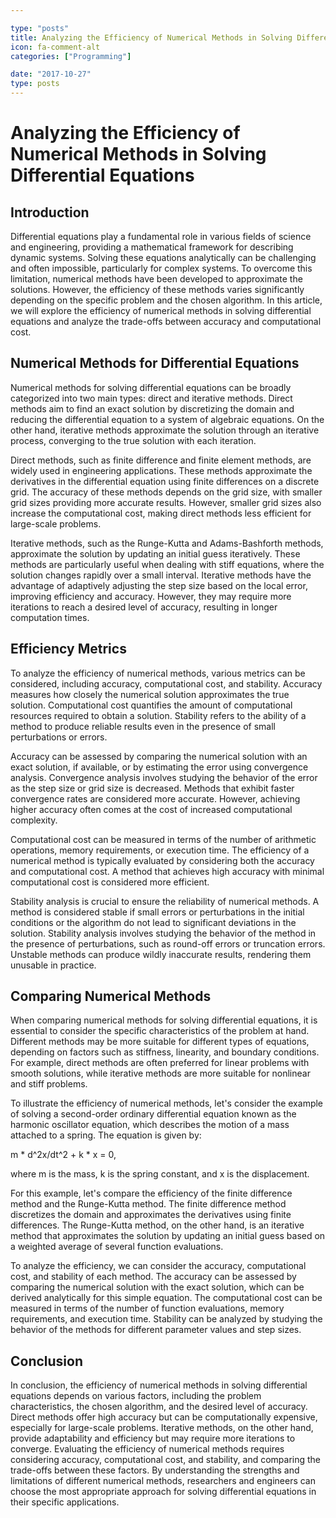 ```yaml
---

type: "posts"
title: Analyzing the Efficiency of Numerical Methods in Solving Differential Equations
icon: fa-comment-alt
categories: ["Programming"]

date: "2017-10-27"
type: posts
---
```





# Analyzing the Efficiency of Numerical Methods in Solving Differential Equations

## Introduction

Differential equations play a fundamental role in various fields of science and engineering, providing a mathematical framework for describing dynamic systems. Solving these equations analytically can be challenging and often impossible, particularly for complex systems. To overcome this limitation, numerical methods have been developed to approximate the solutions. However, the efficiency of these methods varies significantly depending on the specific problem and the chosen algorithm. In this article, we will explore the efficiency of numerical methods in solving differential equations and analyze the trade-offs between accuracy and computational cost.

## Numerical Methods for Differential Equations

Numerical methods for solving differential equations can be broadly categorized into two main types: direct and iterative methods. Direct methods aim to find an exact solution by discretizing the domain and reducing the differential equation to a system of algebraic equations. On the other hand, iterative methods approximate the solution through an iterative process, converging to the true solution with each iteration.

Direct methods, such as finite difference and finite element methods, are widely used in engineering applications. These methods approximate the derivatives in the differential equation using finite differences on a discrete grid. The accuracy of these methods depends on the grid size, with smaller grid sizes providing more accurate results. However, smaller grid sizes also increase the computational cost, making direct methods less efficient for large-scale problems.

Iterative methods, such as the Runge-Kutta and Adams-Bashforth methods, approximate the solution by updating an initial guess iteratively. These methods are particularly useful when dealing with stiff equations, where the solution changes rapidly over a small interval. Iterative methods have the advantage of adaptively adjusting the step size based on the local error, improving efficiency and accuracy. However, they may require more iterations to reach a desired level of accuracy, resulting in longer computation times.

## Efficiency Metrics

To analyze the efficiency of numerical methods, various metrics can be considered, including accuracy, computational cost, and stability. Accuracy measures how closely the numerical solution approximates the true solution. Computational cost quantifies the amount of computational resources required to obtain a solution. Stability refers to the ability of a method to produce reliable results even in the presence of small perturbations or errors.

Accuracy can be assessed by comparing the numerical solution with an exact solution, if available, or by estimating the error using convergence analysis. Convergence analysis involves studying the behavior of the error as the step size or grid size is decreased. Methods that exhibit faster convergence rates are considered more accurate. However, achieving higher accuracy often comes at the cost of increased computational complexity.

Computational cost can be measured in terms of the number of arithmetic operations, memory requirements, or execution time. The efficiency of a numerical method is typically evaluated by considering both the accuracy and computational cost. A method that achieves high accuracy with minimal computational cost is considered more efficient.

Stability analysis is crucial to ensure the reliability of numerical methods. A method is considered stable if small errors or perturbations in the initial conditions or the algorithm do not lead to significant deviations in the solution. Stability analysis involves studying the behavior of the method in the presence of perturbations, such as round-off errors or truncation errors. Unstable methods can produce wildly inaccurate results, rendering them unusable in practice.

## Comparing Numerical Methods

When comparing numerical methods for solving differential equations, it is essential to consider the specific characteristics of the problem at hand. Different methods may be more suitable for different types of equations, depending on factors such as stiffness, linearity, and boundary conditions. For example, direct methods are often preferred for linear problems with smooth solutions, while iterative methods are more suitable for nonlinear and stiff problems.

To illustrate the efficiency of numerical methods, let's consider the example of solving a second-order ordinary differential equation known as the harmonic oscillator equation, which describes the motion of a mass attached to a spring. The equation is given by:

m * d^2x/dt^2 + k * x = 0,

where m is the mass, k is the spring constant, and x is the displacement.

For this example, let's compare the efficiency of the finite difference method and the Runge-Kutta method. The finite difference method discretizes the domain and approximates the derivatives using finite differences. The Runge-Kutta method, on the other hand, is an iterative method that approximates the solution by updating an initial guess based on a weighted average of several function evaluations.

To analyze the efficiency, we can consider the accuracy, computational cost, and stability of each method. The accuracy can be assessed by comparing the numerical solution with the exact solution, which can be derived analytically for this simple equation. The computational cost can be measured in terms of the number of function evaluations, memory requirements, and execution time. Stability can be analyzed by studying the behavior of the methods for different parameter values and step sizes.

## Conclusion

In conclusion, the efficiency of numerical methods in solving differential equations depends on various factors, including the problem characteristics, the chosen algorithm, and the desired level of accuracy. Direct methods offer high accuracy but can be computationally expensive, especially for large-scale problems. Iterative methods, on the other hand, provide adaptability and efficiency but may require more iterations to converge. Evaluating the efficiency of numerical methods requires considering accuracy, computational cost, and stability, and comparing the trade-offs between these factors. By understanding the strengths and limitations of different numerical methods, researchers and engineers can choose the most appropriate approach for solving differential equations in their specific applications.